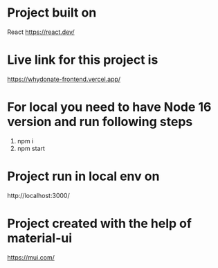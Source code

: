 # Project built on
React
https://react.dev/

# Live link for this project is
https://whydonate-frontend.vercel.app/

# For local you need to have Node 16 version and run following steps
1. npm i
2. npm start

# Project run in local env on
http://localhost:3000/

# Project created with the help of material-ui
https://mui.com/
